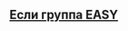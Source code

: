 ## [Если группа EASY](https://github.com/IT-Compot/Python-methodologies/blob/main/plugs/third-stage-plugs/telebot-generate-password/telebot-generate-password-easy.py)
